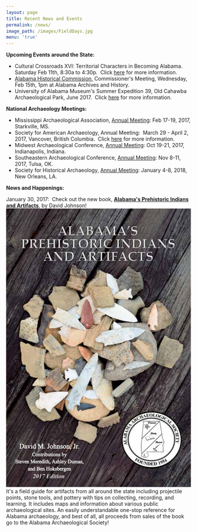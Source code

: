 ```yaml
---
layout: page
title: Recent News and Events
permalink: /news/
image_path: /images/FieldDays.jpg
menu: 'true'
---
```



**Upcoming Events around the State:**

* Cultural Crossroads XVI: Territorial Characters in Becoming Alabama.&nbsp; Saturday Feb 11th, 8:30a to 4:30p.&nbsp; Click [here](https://www.eventbrite.com/e/cultural-crossroads-xvi-territorial-characters-in-becoming-alabama-tickets-30527460456?utm_source=Feb+2017+Events+%26+Updates&amp;utm_campaign=Feb+2017+Events+%26+Updates&amp;utm_medium=email) for more information.
* [Alabama Historical Commission](http://ahc.alabama.gov/), Commissioner's Meeting, Wednesday, Feb 15th, 1pm at Alabama Archives and History.
* University of Alabama Museum's Summer Expedition 39, Old Cahawba Archaeological Park, June 2017.&nbsp; Click [here](https://almnh.ua.edu/summer-expedition.html) for more information.

**National Archaeology Meetings:**

* Mississippi Archaeological Association, [Annual Meeting](http://www.msarchaeology.org/maa/meetings.html): Feb 17-19, 2017, Starkville, MS.
* Society for American Archaeology, Annual Meeting:&nbsp; March 29 - April 2, 2017, Vancover, British Columbia.&nbsp; Click [here](http://www.saa.org/AbouttheSociety/AnnualMeeting/tabid/138/Default.aspx) for more information.
* Midwest Archaeological Conference, [Annual Meeting](http://www.midwestarchaeology.org/2017-indianapolis-indiana): Oct 19-21, 2017, Indianapolis, Indiana.
* Southeastern Archaeological Conference, [Annual Meeting](http://www.southeasternarchaeology.org/annual-meeting/details/): Nov 8-11, 2017, Tulsa, OK.
* Society for Historical Archaeology, [Annual Meeting](https://sha.org/conferences/): January 4-8, 2018, New Orleans, LA.

**News and Happenings:**

January 30, 2017:&nbsp; Check out the new book, **[Alabama's Prehistoric Indians and Artifacts](https://www.amazon.com/Alabamas-Prehistoric-Indians-Artifacts-Johnson/dp/099687836X/ref=sr_1_1?s=books&amp;ie=UTF8&amp;qid=1485826114&amp;sr=1-1&amp;keywords=alabama+artifacts)**, by David Johnson! ![](/uploads/versions/bookcover---x----907-1360x---.jpg)It's a field guide for artifacts from all around the state including projectile points, stone tools, and pottery with tips on collecting, recording, and learning. It includes maps and information about various public archaeological sites. An easily understandable one-stop reference for Alabama archaeology, and best of all, all proceeds from sales of the book go to the Alabama Archaeological Society!